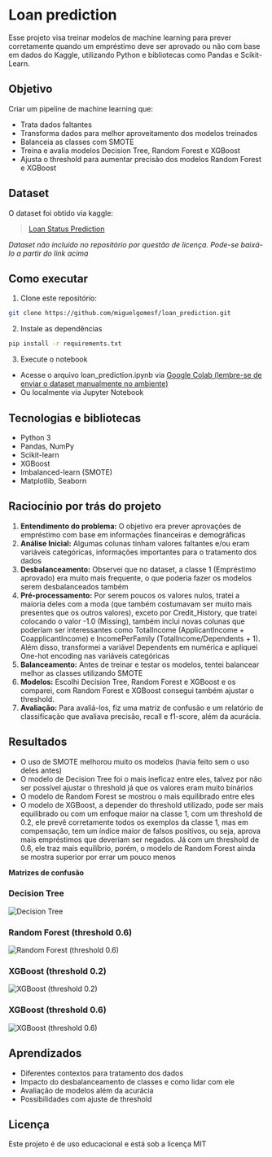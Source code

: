 # Loan prediction
Esse projeto visa treinar modelos de machine learning para prever corretamente quando um empréstimo deve ser aprovado ou não com base em dados do Kaggle, utilizando Python e bibliotecas como Pandas e Scikit-Learn.

## Objetivo

Criar um pipeline de machine learning que:

- Trata dados faltantes
- Transforma dados para melhor aproveitamento dos modelos treinados
- Balanceia as classes com SMOTE
- Treina e avalia modelos Decision Tree, Random Forest e XGBoost
- Ajusta o threshold para aumentar precisão dos modelos Random Forest e XGBoost

## Dataset

O dataset foi obtido via kaggle:

> [Loan Status Prediction](https://www.kaggle.com/datasets/bhavikjikadara/loan-status-prediction/data)

*Dataset não incluído no repositório por questão de licença. Pode-se baixá-lo a partir do link acima*

## Como executar

1. Clone este repositório:
```bash
git clone https://github.com/miguelgomesf/loan_prediction.git
```
2. Instale as dependências
```bash
pip install -r requirements.txt
```
3. Execute o notebook
- Acesse o arquivo loan_prediction.ipynb via [Google Colab (lembre-se de enviar o dataset manualmente no ambiente)](https://colab.research.google.com/drive/1awOHU-io4M6RRyZvQBjzfINfpn7p7e7Y?usp=sharing)
- Ou localmente via Jupyter Notebook

## Tecnologias e bibliotecas
- Python 3
- Pandas, NumPy
- Scikit-learn
- XGBoost
- Imbalanced-learn (SMOTE)
- Matplotlib, Seaborn

## Raciocínio por trás do projeto

1. **Entendimento do problema:** O objetivo era prever aprovações de empréstimo com base em informações financeiras e demográficas
2. **Análise Inicial:** Algumas colunas tinham valores faltantes e/ou eram variáveis categóricas, informações importantes para o tratamento dos dados
3. **Desbalanceamento:** Observei que no dataset, a classe 1 (Empréstimo aprovado) era muito mais frequente, o que poderia fazer os modelos serem desbalanceados também
4. **Pré-processamento:** Por serem poucos os valores nulos, tratei a maioria deles com a moda (que também costumavam ser muito mais presentes que os outros valores), exceto por Credit_History, que tratei colocando o valor -1.0 (Missing), também inclui novas colunas que poderiam ser interessantes como TotalIncome (ApplicantIncome + CoapplicantIncome) e IncomePerFamily (TotalIncome/Dependents + 1). Além disso, transformei a variável Dependents em numérica e apliquei One-hot encoding nas variáveis categóricas
5. **Balanceamento:** Antes de treinar e testar os modelos, tentei balancear melhor as classes utilizando SMOTE
6. **Modelos:** Escolhi Decision Tree, Random Forest e XGBoost e os comparei, com Random Forest e XGBoost consegui também ajustar o threshold.
7. **Avaliação:** Para avaliá-los, fiz uma matriz de confusão e um relatório de classificação que avaliava precisão, recall e f1-score, além da acurácia.

## Resultados

- O uso de SMOTE melhorou muito os modelos (havia feito sem o uso deles antes)
- O modelo de Decision Tree foi o mais ineficaz entre eles, talvez por não ser possível ajustar o threshold já que os valores eram muito binários
- O modelo de Random Forest se mostrou o mais equilibrado entre eles
- O modelo de XGBoost, a depender do threshold utilizado, pode ser mais equilibrado ou com um enfoque maior na classe 1, com um threshold de 0.2, ele prevê corretamente todos os exemplos da classe 1, mas em compensação, tem um índice maior de falsos positivos, ou seja, aprova mais empréstimos que deveriam ser negados. Já com um threshold de 0.6, ele traz mais equilíbrio, porém, o modelo de Random Forest ainda se mostra superior por errar um pouco menos

**Matrizes de confusão**
### Decision Tree
![Decision Tree](images/cm_dt.png)

### Random Forest (threshold 0.6)
![Random Forest (threshold 0.6)](images/cm_rf.png)

### XGBoost (threshold 0.2)
![XGBoost (threshold 0.2)](images/cm_xgb1.png)

### XGBoost (threshold 0.6)
![XGBoost (threshold 0.6)](images/cm_xgb2.png)

## Aprendizados

- Diferentes contextos para tratamento dos dados
- Impacto do desbalanceamento de classes e como lidar com ele
- Avaliação de modelos além da acurácia
- Possibilidades com ajuste de threshold

## Licença

Este projeto é de uso educacional e está sob a licença MIT



